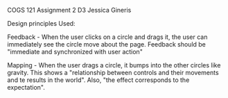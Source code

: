 COGS 121
Assignment 2 D3
Jessica Gineris

Design principles Used: 

Feedback - When the user clicks on a circle and drags it, the user can immediately see the circle move about the page. Feedback should be "immediate and synchronized with user action"

Mapping - When the user drags a circle, it bumps into the other circles like gravity. This shows a "relationship between controls and their movements and te results in the world". Also, "the effect corresponds to the expectation". 
